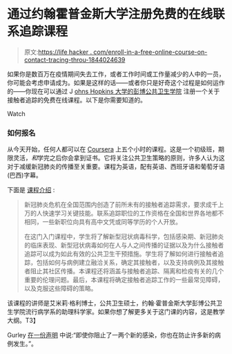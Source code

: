 # 通过约翰霍普金斯大学注册免费的在线联系追踪课程

> 原文:[https://life hacker . com/enroll-in-a-free-online-course-on-contact-tracing-throu-1844024639](https://lifehacker.com/enroll-in-a-free-online-course-on-contact-tracing-throu-1844024639)

如果你是数百万在疫情期间失去工作，或者工作时间或工作量减少的人中的一员，你可能会考虑申请成为。如果是这样的话——或者你只是好奇这个过程是如何运作的——你现在可以通过 J [ohns Hopkins 大学的彭博公共卫生学院](https://hub.jhu.edu/2020/05/11/free-contact-tracing-course-johns-hopkins/) 注册一个关于接触者追踪的免费在线课程。以下是你需要知道的。

Watch

### 如何报名

从今天开始，任何人都可以在 [Coursera](https://www.coursera.org/learn/covid-19-contact-tracing?edocomorp=covid-19-contact-tracing) 上五个小时的课程。这是一个初级班，期限灵活，*和*学完之后你会拿到证书。它将关注公共卫生策略的原则，许多人认为这对于减缓新冠肺炎的传播至关重要。课程为英语，配有英语、西班牙语和葡萄牙语(巴西)字幕。

下面是 [课程介绍](https://www.coursera.org/learn/covid-19-contact-tracing?edocomorp=covid-19-contact-tracing) :

> 新冠肺炎危机在全国范围内创造了前所未有的接触者追踪需求，要求成千上万的人快速学习关键技能。联系追踪职位的工作资格在全国和世界各地都不相同，一些新职位向具有高中文凭或同等学历的个人开放。
> 
> 在这门入门课程中，学生将了解新型冠状病毒科学，包括感染期、新冠肺炎的临床表现、新型冠状病毒如何在人与人之间传播的证据以及为什么接触者追踪可以成为如此有效的公共卫生干预措施。学生将了解如何进行接触者追踪，包括如何与病例建立融洽关系，确定其接触者，以及支持病例及其接触者阻止其社区传播。本课程还将涵盖与接触者追踪、隔离和检疫有关的几个重要的伦理问题。最后，本课程将确定接触者追踪工作的一些最常见障碍，以及克服这些障碍的策略。

该课程的讲师是艾米莉·格利博士，公共卫生硕士，约翰·霍普金斯大学彭博公共卫生学院流行病学系的助理科学家。如果你想了解更多关于这门课的内容，这是教学大纲。T3】

Gurley [在一份声明](https://hub.jhu.edu/2020/05/11/free-contact-tracing-course-johns-hopkins/) 中说:“即使你阻止了一两个新的感染，你也在防止许多新的病例发生。”。